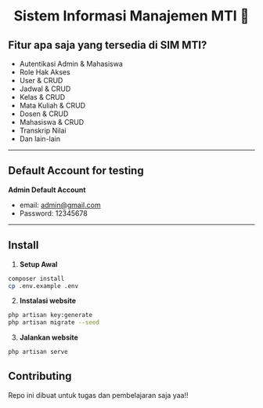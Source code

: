 <h1 align="center">Sistem Informasi Manajemen MTI 👋</h1>

## Fitur apa saja yang tersedia di SIM MTI?

- Autentikasi Admin & Mahasiswa 
- Role Hak Akses
- User & CRUD
- Jadwal & CRUD
- Kelas & CRUD
- Mata Kuliah & CRUD
- Dosen & CRUD
- Mahasiswa & CRUD
- Transkrip Nilai
- Dan lain-lain

---

## Default Account for testing

**Admin Default Account**

- email: admin@gmail.com
- Password: 12345678

---

## Install

1. **Setup Awal**

```bash
composer install
cp .env.example .env
```

2. **Instalasi website**

```bash
php artisan key:generate
php artisan migrate --seed
```

3. **Jalankan website**

```bash
php artisan serve
```

## Contributing

Repo ini dibuat untuk tugas dan pembelajaran saja yaa!!